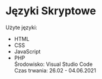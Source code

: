 # Języki Skryptowe
Użyte języki:
* HTML
* CSS
* JavaScript
* PHP  
Środowisko: Visual Studio Code  
Czas trwania: 26.02 - 04.06.2021  
